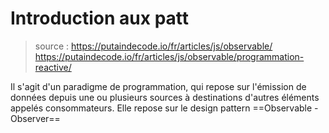 # Introduction aux patt

> source :
> https://putaindecode.io/fr/articles/js/observable/
> https://putaindecode.io/fr/articles/js/observable/programmation-reactive/

Il s'agit d'un paradigme de programmation, qui repose sur l'émission de données depuis une ou plusieurs sources à destinations d'autres éléments appelés consommateurs. Elle repose sur le design pattern ==Observable - Observer==
<!--stackedit_data:
eyJoaXN0b3J5IjpbMTAxNTAyOTldfQ==
-->